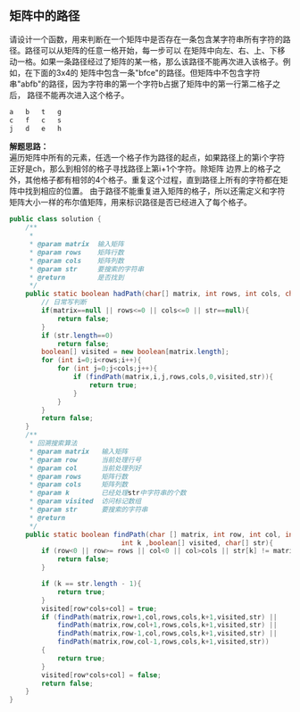 <link href="markdown.css" rel="stylesheet"></link>

## 矩阵中的路径

请设计一个函数，用来判断在一个矩阵中是否存在一条包含某字符串所有字符的路径。路径可以从矩阵的任意一格开始，每一步可以
在矩阵中向左、右、上、下移动一格。如果一条路径经过了矩阵的某一格，那么该路径不能再次进入该格子。例如，在下面的3x4的
矩阵中包含一条"bfce"的路径。但矩阵中不包含字符串"abfb"的路径，因为字符串的第一个字符b占据了矩阵中的第一行第二格子之后，
路径不能再次进入这个格子。
```html
a   b   t   g
c   f   c   s
j   d   e   h
```
**解题思路：**  
遍历矩阵中所有的元素，任选一个格子作为路径的起点，如果路径上的第i个字符正好是ch，那么到相邻的格子寻找路径上第i+1个字符。除矩阵
边界上的格子之外，其他格子都有相邻的4个格子。重复这个过程，直到路径上所有的字符都在矩阵中找到相应的位置。
由于路径不能重复进入矩阵的格子，所以还需定义和字符矩阵大小一样的布尔值矩阵，用来标识路径是否已经进入了每个格子。

```java
public class solution {
    /**
     *
     * @param matrix  输入矩阵
     * @param rows    矩阵行数
     * @param cols    矩阵列数
     * @param str     要搜索的字符串
     * @return        是否找到
     */
    public static boolean hadPath(char[] matrix, int rows, int cols, char[] str){
        // 日常写判断
        if(matrix==null || rows<=0 || cols<=0 || str==null){
            return false;
        }
        if (str.length==0)
            return false;
        boolean[] visited = new boolean[matrix.length];
        for (int i=0;i<rows;i++){
            for (int j=0;j<cols;j++){
                if (findPath(matrix,i,j,rows,cols,0,visited,str)){
                    return true;
                }
            }
        }
        return false;
    }
    /**
     * 回溯搜索算法
     * @param matrix   输入矩阵
     * @param row      当前处理行号
     * @param col      当前处理列好
     * @param rows     矩阵行数
     * @param cols     矩阵列数
     * @param k        已经处理str中字符串的个数
     * @param visited  访问标记数组
     * @param str      要搜索的字符串
     * @return
     */
    public static boolean findPath(char [] matrix, int row, int col, int rows, int cols,
                            int k ,boolean[] visited, char[] str){
        if (row<0 || row>= rows || col<0 || col>cols || str[k] != matrix[row*col+col]){
            return false;
        }

        if (k == str.length - 1){
            return true;
        }
        visited[row*cols+col] = true;
        if (findPath(matrix,row+1,col,rows,cols,k+1,visited,str) ||
            findPath(matrix,row,col+1,rows,cols,k+1,visited,str) ||
            findPath(matrix,row-1,col,rows,cols,k+1,visited,str) ||
            findPath(matrix,row,col-1,rows,cols,k+1,visited,str))
        {
            return true;
        }
        visited[row*cols+col] = false;
        return false;
    }
}
```